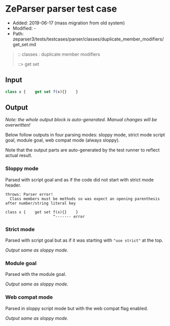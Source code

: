 # ZeParser parser test case

- Added: 2019-06-17 (mass migration from old system)
- Modified: -
- Path: zeparser3/tests/testcases/parser/classes/duplicate_member_modifiers/get_set.md

> :: classes : duplicate member modifiers
>
> ::> get set

## Input

`````js
class x {    get set f(x){}    }
`````

## Output

_Note: the whole output block is auto-generated. Manual changes will be overwritten!_

Below follow outputs in four parsing modes: sloppy mode, strict mode script goal, module goal, web compat mode (always sloppy).

Note that the output parts are auto-generated by the test runner to reflect actual result.

### Sloppy mode

Parsed with script goal and as if the code did not start with strict mode header.

`````
throws: Parser error!
  Class members must be methods so was expect an opening parenthesis after number/string literal key

class x {    get set f(x){}    }
                     ^------- error
`````

### Strict mode

Parsed with script goal but as if it was starting with `"use strict"` at the top.

_Output same as sloppy mode._

### Module goal

Parsed with the module goal.

_Output same as sloppy mode._

### Web compat mode

Parsed in sloppy script mode but with the web compat flag enabled.

_Output same as sloppy mode._
